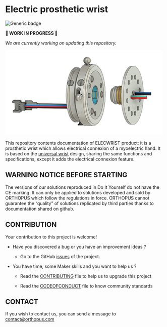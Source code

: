 ﻿# Electric prosthetic wrist


![Generic badge](https://img.shields.io/badge/CE_Mark-NO-critical.svg)


**🚧 WORK IN PROGRESS 🚧** 


*We are currently working on updating this repository.*



![ElecWrist_ORTHOPUS](assets/ElecWrist_ORTHOPUS.jpg)

This repository contents documentation of ELECWRIST product: it is a prosthetic wrist which allows electrical connexion of a myoelectric hand. It is based on the [universal wrist](https://github.com/orthopus/01-wrist) design, sharing the same functions and specifications, except it adds the electrical connexion feature.



## WARNING NOTICE BEFORE STARTING

The versions of our solutions reproduced in Do It Yourself do not have the CE marking. It can only be applied to solutions developed and sold by ORTHOPUS which follow the regulations in force.
ORTHOPUS cannot guarantee the “quality” of solutions replicated by third parties thanks to documentation shared on github.




## CONTRIBUTION


Your contribution to this project is welcome!


* Have you discovered a bug or you have an improvement ideas ?
  
  * Go to the GitHub [issues](https://github.com/orthopus/01-elecwrist/issues) of the project.
  
* You have time, some Maker skills and you want to help us ?


  * Read the [CONTRIBUTING](CONTRIBUTING.md) file to help us to upgrade this project


  * Read the [CODEOFCONDUCT](CODEOFCONDUCT.md) file to know community standards




## CONTACT


If you wish to contact us, you can send a message to contact@orthopus.com